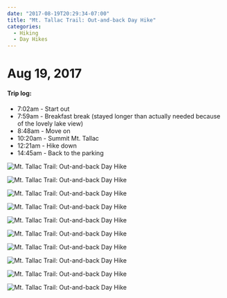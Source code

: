 ```yaml
---
date: "2017-08-19T20:29:34-07:00"
title: "Mt. Tallac Trail: Out-and-back Day Hike"
categories:
  - Hiking
  - Day Hikes
---
```

# Aug 19, 2017

#### Trip log:

* 7:02am - Start out
* 7:59am - Breakfast break (stayed longer than actually needed because of the lovely lake view)
* 8:48am - Move on
* 10:20am - Summit Mt. Tallac
* 12:21am - Hike down
* 14:45am - Back to the parking

![Mt. Tallac Trail: Out-and-back Day Hike](/img/2017/mt-tallac-a.jpg)

<!--more-->

![Mt. Tallac Trail: Out-and-back Day Hike](/img/2017/mt-tallac-b.jpg)

![Mt. Tallac Trail: Out-and-back Day Hike](/img/2017/mt-tallac-c.jpg)

![Mt. Tallac Trail: Out-and-back Day Hike](/img/2017/mt-tallac-d.jpg)

![Mt. Tallac Trail: Out-and-back Day Hike](/img/2017/mt-tallac-e.jpg)

![Mt. Tallac Trail: Out-and-back Day Hike](/img/2017/mt-tallac-f.jpg)

![Mt. Tallac Trail: Out-and-back Day Hike](/img/2017/mt-tallac-g.jpg)

![Mt. Tallac Trail: Out-and-back Day Hike](/img/2017/mt-tallac-h.jpg)

![Mt. Tallac Trail: Out-and-back Day Hike](/img/2017/mt-tallac-i.jpg)

![Mt. Tallac Trail: Out-and-back Day Hike](/img/2017/mt-tallac-j.jpg)
